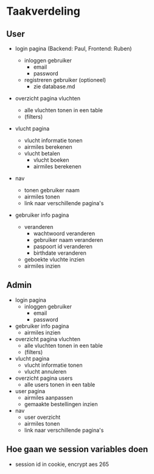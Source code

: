 # Taakverdeling

## User
- login pagina (Backend: Paul, Frontend: Ruben)
    - inloggen gebruiker
        - email
        - password
    - registreren gebruiker (optioneel)
        - zie database.md
- overzicht pagina vluchten
    - alle vluchten tonen in een table
    - (filters)
- vlucht pagina
    - vlucht informatie tonen
    - airmiles berekenen
    - vlucht betalen
        - vlucht boeken
        - airmiles berekenen
- nav
    - tonen gebruiker naam
    - airmiles tonen
    - link naar verschillende pagina's

- gebruiker info pagina
    - veranderen
        - wachtwoord veranderen
        - gebruiker naam veranderen
        - paspoort id veranderen
        - birthdate veranderen
    - geboekte vluchte inzien
    - airmiles inzien

## Admin
- login pagina
    - inloggen gebruiker
        - email
        - password
- gebruiker info pagina
    - airmiles inzien
- overzicht pagina vluchten
    - alle vluchten tonen in een table
    - (filters)
- vlucht pagina
    - vlucht informatie tonen
    - vlucht annuleren
- overzicht pagina users
    - alle users tonen in een table
- user pagina
    - airmiles aanpassen
    - gemaakte bestellingen inzien
- nav
    - user overzicht 
    - airmiles tonen
    - link naar verschillende pagina's


## Hoe gaan we session variables doen
- session id in cookie, encrypt aes 265
 